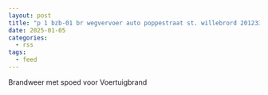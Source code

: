 ```yaml
---
layout: post
title: "p 1 bzb-01 br wegvervoer auto poppestraat st. willebrord 201233"
date: 2025-01-05
categories: 
  - rss
tags: 
  - feed
---
```


Brandweer met spoed voor Voertuigbrand
